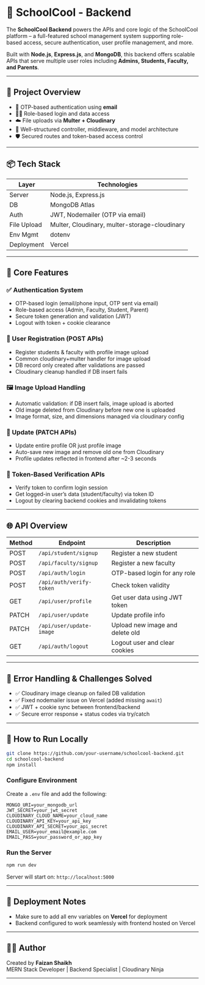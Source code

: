 # 🏫 SchoolCool - Backend

The **SchoolCool Backend** powers the APIs and core logic of the SchoolCool platform – a full-featured school management system supporting role-based access, secure authentication, user profile management, and more.

Built with **Node.js**, **Express.js**, and **MongoDB**, this backend offers scalable APIs that serve multiple user roles including **Admins, Students, Faculty, and Parents**.

---

## 🚀 Project Overview

- 🔐 OTP-based authentication using **email**
- 🧑‍🏫 Role-based login and data access
- ☁️ File uploads via **Multer + Cloudinary**
- 🧵 Well-structured controller, middleware, and model architecture
- 🛡️ Secured routes and token-based access control

---

## 📦 Tech Stack

| Layer         | Technologies                                  |
|---------------|-----------------------------------------------|
| Server        | Node.js, Express.js                           |
| DB            | MongoDB Atlas                                 |
| Auth          | JWT, Nodemailer (OTP via email)               |
| File Upload   | Multer, Cloudinary, multer-storage-cloudinary |
| Env Mgmt      | dotenv                                        |
| Deployment    | Vercel                                        |

---

## 🔑 Core Features

### ✅ Authentication System
- OTP-based login (email/phone input, OTP sent via email)
- Role-based access (Admin, Faculty, Student, Parent)
- Secure token generation and validation (JWT)
- Logout with token + cookie clearance

### 👤 User Registration (POST APIs)
- Register students & faculty with profile image upload
- Common cloudinary+multer handler for image upload
- DB record only created after validations are passed
- Cloudinary cleanup handled if DB insert fails

### 🖼️ Image Upload Handling
- Automatic validation: if DB insert fails, image upload is aborted
- Old image deleted from Cloudinary before new one is uploaded
- Image format, size, and dimensions managed via cloudinary config

### 🔁 Update (PATCH APIs)
- Update entire profile OR just profile image
- Auto-save new image and remove old one from Cloudinary
- Profile updates reflected in frontend after ~2-3 seconds

### 🧪 Token-Based Verification APIs
- Verify token to confirm login session
- Get logged-in user’s data (student/faculty) via token ID
- Logout by clearing backend cookies and invalidating tokens

---

## 🌐 API Overview

| Method | Endpoint                        | Description                          |
|--------|----------------------------------|--------------------------------------|
| POST   | `/api/student/signup`           | Register a new student               |
| POST   | `/api/faculty/signup`           | Register a new faculty               |
| POST   | `/api/auth/login`               | OTP-based login for any role         |
| POST   | `/api/auth/verify-token`        | Check token validity                 |
| GET    | `/api/user/profile`             | Get user data using JWT token        |
| PATCH  | `/api/user/update`              | Update profile info                  |
| PATCH  | `/api/user/update-image`        | Upload new image and delete old      |
| GET    | `/api/auth/logout`              | Logout user and clear cookies        |

---

## 🐞 Error Handling & Challenges Solved

- ✅ Cloudinary image cleanup on failed DB validation
- ✅ Fixed nodemailer issue on Vercel (added missing `await`)
- ✅ JWT + cookie sync between frontend/backend
- ✅ Secure error response + status codes via try/catch

---

## 🚀 How to Run Locally

```bash
git clone https://github.com/your-username/schoolcool-backend.git
cd schoolcool-backend
npm install
```

### Configure Environment

Create a `.env` file and add the following:
```
MONGO_URI=your_mongodb_url
JWT_SECRET=your_jwt_secret
CLOUDINARY_CLOUD_NAME=your_cloud_name
CLOUDINARY_API_KEY=your_api_key
CLOUDINARY_API_SECRET=your_api_secret
EMAIL_USER=your_email@example.com
EMAIL_PASS=your_password_or_app_key
```

### Run the Server
```bash
npm run dev
```

Server will start on: `http://localhost:5000`

---

## 📌 Deployment Notes

- Make sure to add all env variables on **Vercel** for deployment
- Backend configured to work seamlessly with frontend hosted on Vercel

---

## 👨‍💻 Author

Created by **Faizan Shaikh**  
MERN Stack Developer | Backend Specialist | Cloudinary Ninja

---

